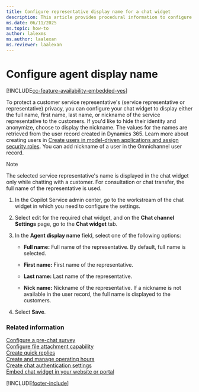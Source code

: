 ```yaml
---
title: Configure representative display name for a chat widget
description: This article provides procedural information to configure a representative's display name for a chat widget.
ms.date: 06/11/2025
ms.topic: how-to
author: lalexms
ms.author: laalexan
ms.reviewer: laalexan
---
```


# Configure agent display name

[!INCLUDE[cc-feature-availability-embedded-yes](../../includes/cc-feature-availability-embedded-yes.md)]

To protect a customer service representative's (service representative or representative) privacy, you can configure your chat widget to display either the full name, first name, last name, or nickname of the service representative to the customers. If you'd like to hide their identity and anonymize, choose to display the nickname. The values for the names are retrieved from the user record created in Dynamics 365. Learn more about creating users in [Create users in model-driven applications and assign security roles](/power-platform/admin/create-users-assign-online-security-roles). You can add nickname of a user in the Omnichannel user record.

> [!NOTE]
> The selected service representative's name is displayed in the chat widget only while chatting with a customer. For consultation or chat transfer, the full name of the representative is used.

1. In the Copilot Service admin center, go to the workstream of the chat widget in which you need to configure the settings. 
1. Select edit for the required chat widget, and on the **Chat channel Settings** page, go to the **Chat widget** tab.

1. In the **Agent display name** field, select one of the following options:

    - **Full name:** Full name of the representative. By default, full name is selected.

    - **First name:** First name of the representative.

    - **Last name:** Last name of the representative.

    - **Nick name:** Nickname of the representative. If a nickname is not available in the user record, the full name is displayed to the customers.

1. Select **Save**.

### Related information

[Configure a pre-chat survey](configure-pre-chat-survey.md) <br>
[Configure file attachment capability](configure-file-attachment.md)<br>
[Create quick replies](create-quick-replies.md) <br>
[Create and manage operating hours](create-operating-hours.md) <br>
[Create chat authentication settings](create-chat-auth-settings.md) <br> 
[Embed chat widget in your website or portal](embed-chat-widget-portal.md)


[!INCLUDE[footer-include](../../includes/footer-banner.md)]
